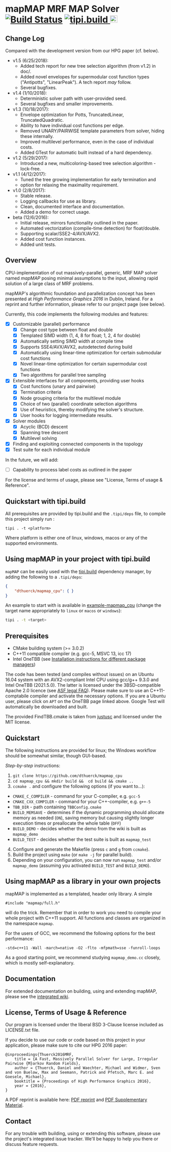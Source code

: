 mapMAP MRF MAP Solver [![Build Status](https://github.com/dthuerck/mapmap_cpu/actions/workflows/master.yml/badge.svg)](https://github.com/dthuerck/mapmap_cpu/actions) 
[![tipi.build](https://github.com/tipi-deps/mapmap_cpu/workflows/tipi.build/badge.svg) <img src="https://tipi.build/logo/tipi.build%20logo.svg" height="23" /> ](https://github.com/tipi-deps/mapmap_cpu/actions/workflows/ci.yml)
======

Change Log
------
Compared with the development version from our HPG paper (cf. below).

* v1.5 (6/25/2018):
  - Added tech report for new tree selection algorithm (from v1.2) in doc/.
  - Added novel envelopes for supermodular cost function types ("Antipotts",
    "LinearPeak"). A tech report _may_ follow.
  - Several bugfixes.
* v1.4 (1/10/2018):
  - Deterministic solver path with user-provided seed.
  - Several bugfixes and smaller improvements.
* v1.3 (10/18/2017):
  - Envelope optimization for Potts, TruncatedLinear, TruncatedQuadratic.
  - Ability to have individual cost functions per edge.
  - Removed UNARY/PAIRWISE template parameters from solver, hiding these
    internally.
  - Improved multilevel performance, even in the case of individual costs.
  - Added GTest for automatic built instead of a hard dependency.
* v1.2 (5/29/2017):
  - Introduced a new, multicoloring-based tree selection algorithm -
    lock-free.
* v1.1 (4/12/2017):
  - Tuned the tree growing implementation for early termination and
  - option for relaxing the maximality requirement.
* v1.0 (2/8/2017):
  - Stable release.
  - Logging callbacks for use as library.
  - Clean, documented interface and documentation.
  - Added a demo for correct usage.
* beta (12/6/2016):
  - Initial release, mirrors functionality outlined in the paper.
  - Automated vectorization (compile-time detection) for float/double.
  - Supporting scalar/SSE2-4/AVX/AVX2.
  - Added cost function instances.
  - Added unit tests.

Overview
------

CPU-implementation of out massively-parallel, generic, MRF MAP solver named
*mapMAP* posing minimal assumptions to the input, allowing rapid solution
of a large class of MRF problems.

mapMAP's algorithmic foundation and parallelization concept has been presented
at *High Performance Graphics 2016* in Dublin, Ireland. For a reprint and
further information, please refer to our project page (see
below).

Currently, this code implements the following modules and features:

- [x] Customizable (parallel) performance
  - [x] Change cost type between float and double
  - [x] Templated SIMD width (1, 4, 8 for float; 1, 2, 4 for double)
  - [x] Automatically setting SIMD width at compile time
  - [x] Supports SSE4/AVX/AVX2, autodetected during build
  - [x] Automatically using linear-time optimization for certain submodular cost functions
  - [x] Novel linear-time optimization for certain supermodular cost functions
  - [x] Two algorithms for parallel tree sampling
- [x] Extensible interfaces for all components, providing user hooks
  - [x] Cost functions (unary and pairwise)
  - [x] Termination criteria
  - [x] Node grouping criteria for the multilevel module
  - [x] Choice of two (parallel) coordinate selection algorithms
  - [x] Use of heuristics, thereby modifying the solver's structure.
  - [x] User hooks for logging intermediate results.
- [x] Solver modules
  - [x] Acyclic (BCD) descent
  - [x] Spanning tree descent
  - [x] Multilevel solving
- [x] Finding and exploiting connected components in the topology
- [x] Test suite for each individual module

In the future, we will add:
- [ ] Capability to process label costs as outlined in the paper

For the license and terms of usage, please see "License, Terms of usage & Reference".

Quickstart with tipi.build
------
All prerequisites are provided by tipi.build and the `.tipi/deps` file, to compile this project simply run : 
```
tipi . -t <platform>
```
Where platform is either one of linux, windows, macos or any of the supported environments.

Using mapMAP in your project with tipi.build 
------

`mapMAP` can be easily used with the [tipi.build](https://tipi.build) dependency manager, by adding the following to a `.tipi/deps`:

```json
{
    "dthuerck/mapmap_cpu": { }
}
```

An example to start with is available in [example-mapmap_cpu](https://github.com/tipi-deps/example-mapmap_cpu) (change the target name appropriately to `linux` or `macos` or `windows`):

```bash
tipi . -t <target>
```


Prerequisites
------

* CMake building system (>= 3.0.2)
* C++11 compatible compiler (e.g. gcc-5, MSVC 13, icc 17)
* Intel OneTBB (see [Installation instructions for different package managers](https://www.intel.com/content/www/us/en/develop/documentation/installation-guide-for-intel-oneapi-toolkits-linux/top/installation/install-using-package-managers.html#install-using-package-managers))

The code has been tested (and compiles without issues) on an Ubuntu 16.04
system with an AVX2-compliant Intel CPU
using gcc/g++ 9.3.0 and Intel OneTBB (2021.5.0). The latter is
licensed under the 3BSD-compatible Apache 2.0 licence (see
[ASF legal FAQ](http://www.apache.org/legal/resolved.html#category-a)).
Please make sure to use an C++11-comptabile compiler and activate the
necessary options.
If you are a Ubuntu user, please click on `APT` on the OneTBB page linked above. 
Google Test will automatically be downloaded and built.

The provided FindTBB.cmake is taken from [justusc](https://github.com/justusc/FindTBB)
and licensed under the MIT license.

Quickstart
------

The following instructions are provided for linux; the Windows workflow
should be somewhat similar, though GUI-based.

*Step-by-step* instructions:

1. `git clone https://github.com/dthuerck/mapmap_cpu`
2. `cd mapmap_cpu && mkdir build &&  cd build && cmake ..`
3. `ccmake .` and configure the following options (if you want to...):
  * `CMAKE_C_COMPILER` - command for your C-compiler, e.g. `gcc-5`
  * `CMAKE_CXX_COMPILER` - command for your C++-compiler,
    e.g. `g++-5`
  * `TBB_DIR` - path containing `TBBConfig.cmake`
  * `BUILD_MEMSAVE` - determines if the dynamic programming should
    allocate memory as needed (`ON`), saving memory but causing
    slightly longer execution times or preallocate the whole table
    (`OFF`)
  * `BUILD_DEMO` - decides whether the demo from the
    wiki is built as `mapmap_demo`
  * `BUILD_TEST` - decides whether the test suite is built as
    `mapmap_test`
4. Configure and generate the Makefile (press `c` and `g` from
   `ccmake`).
5. Build the project using `make` (or `make -j` for parallel build).
6. Depending on your configuration, you can now run `mapmap_test` and/or
   `mapmap_demo` (assuming you activated `BUILD_TEST` and `BUILD_DEMO`).

Using mapMAP as a library in your own projects
------

mapMAP is implemented as a templated, header only library. A simple
```
#include "mapmap/full.h"
```
will do the trick. Remember that in order to work you need to compile your
whole project with C++11 support. All functions and classes are organized
in the namespace ```mapmap```.

For the users of GCC, we recommend the following options for the best
performance:
```
-std=c++11 -Wall -march=native -O2 -flto -mfpmath=sse -funroll-loops
```
As a good starting point, we recommend studying `mapmap_demo.cc` closely,
which is mostly self-explanatory.

Documentation
------

For extended documentation on building, using and extending mapMAP, please
see the
[integrated wiki](https://github.com/dthuerck/mapmap_cpu/wiki).

License, Terms of Usage & Reference
------

Our program is licensed under the liberal BSD 3-Clause license included
as LICENSE.txt file.

If you decide to use our code or code based on this project in your application,
please make sure to cite our HPG 2016 paper:

```
@inproceedings{Thuerck2016MRF,
    title = {A Fast, Massively Parallel Solver for Large, Irregular Pairwise {M}arkov Random Fields},
    author = {Thuerck, Daniel and Waechter, Michael and Widmer, Sven and von Buelow, Max and Seemann, Patrick and Pfetsch, Marc E. and Goesele, Michael},
    booktitle = {Proceedings of High Performance Graphics 2016},
    year = {2016},
}
```
A PDF reprint is available here: [PDF reprint](https://culip.org/files/2016_thuerck_mapmap.pdf) and
[PDF Supplementary Material](https://culip.org/files/2016_thuerck_mapmap_supplemental.pdf).

Contact
------

For any trouble with building, using or extending this software, please use
the project's integrated issue tracker. We'll be happy to help you there or
discuss feature requests.
